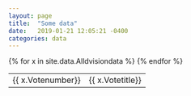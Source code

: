 ```yaml
---
layout: page
title:  "Some data"
date:   2019-01-21 12:05:21 -0400
categories: data
---
```

<table>
{% for x in site.data.Alldvisiondata %}
  <tr>
   <td>{{ x.Votenumber}}</td>	<td>{{ x.Votetitle}}</td>

  <tr>
{% endfor %}
</table>
